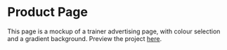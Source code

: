 # Product Page #

This page is a mockup of a trainer advertising page, with colour selection and a gradient background. Preview the project [here](http://camerontee.product-page.surge.sh/ "Product Page").
